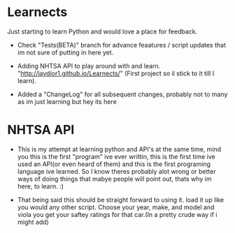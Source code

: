 Learnects
=========

Just starting to learn Python and would love a place for feedback.

- Check "Tests(BETA)" branch for advance feaatures / script updates that im not sure of putting in here yet.

- Adding NHTSA API to play around with and learn. "http://jaydior1.github.io/Learnects/" (First project so il stick to it till I learn).

- Added a "ChangeLog" for all subsequent changes, probably not to many as im just learning but hey its here

NHTSA API
=========

- This is my attempt at learning python and API's at the same time, mind you this is the first "program" ive ever writtin, this is the first time ive used an API(or even heard of them) and this is the first programing language ive learned. So I know theres probably alot wrong or better ways of doing things that mabye people will point out, thats why im here, to learn. :)

- That being said this should be straight forward to using it. load it up like you would any other script. Choose your year, make, and model and viola you get your saftey ratings for that car.(In a pretty crude way if i might add)
